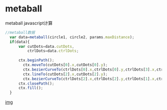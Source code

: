 # metaball
metaball javascript计算


```javascript
//metaball数据
  var data=metaball(circle1, circle2, params.maxDistance);
  if(data){
      var cutDots=data.cutDots,
          ctrlDots=data.ctrlDots;
          
      ctx.beginPath();
        ctx.moveTo(cutDots[0].x,cutDots[0].y);
        ctx.bezierCurveTo(ctrlDots[0].x,ctrlDots[0].y,ctrlDots[3].x,ctrlDots[3].y,cutDots[3].x,cutDots[3].y);
        ctx.lineTo(cutDots[2].x,cutDots[2].y);
        ctx.bezierCurveTo(ctrlDots[2].x,ctrlDots[2].y,ctrlDots[1].x,ctrlDots[1].y,cutDots[1].x,cutDots[1].y);
      ctx.closePath(); 
      ctx.fill();     
  }
```  

[img](https://github.com/anderpang/metaball/blob/master/1.gif?raw=true)
  
  
